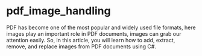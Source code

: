# pdf_image_handling
PDF has become one of the most popular and widely used file formats, here images play an important role in PDF documents, images can grab our attention easily. So, in this article, you will learn how to add, extract, remove, and replace images from PDF documents using C#.
